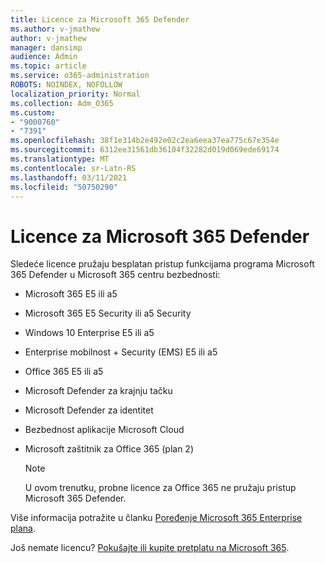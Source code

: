 ```yaml
---
title: Licence za Microsoft 365 Defender
ms.author: v-jmathew
author: v-jmathew
manager: dansimp
audience: Admin
ms.topic: article
ms.service: o365-administration
ROBOTS: NOINDEX, NOFOLLOW
localization_priority: Normal
ms.collection: Adm_O365
ms.custom:
- "9000760"
- "7391"
ms.openlocfilehash: 38f1e314b2e492e02c2ea6eea37ea775c67e354e
ms.sourcegitcommit: 6312ee31561db36104f32282d019d069ede69174
ms.translationtype: MT
ms.contentlocale: sr-Latn-RS
ms.lasthandoff: 03/11/2021
ms.locfileid: "50750290"
---
```

# <a name="licenses-for-microsoft-365-defender"></a>Licence za Microsoft 365 Defender

Sledeće licence pružaju besplatan pristup funkcijama programa Microsoft 365 Defender u Microsoft 365 centru bezbednosti:

- Microsoft 365 E5 ili a5
- Microsoft 365 E5 Security ili a5 Security
- Windows 10 Enterprise E5 ili a5
- Enterprise mobilnost + Security (EMS) E5 ili a5
- Office 365 E5 ili a5
- Microsoft Defender za krajnju tačku
- Microsoft Defender za identitet
- Bezbednost aplikacije Microsoft Cloud
- Microsoft zaštitnik za Office 365 (plan 2)

    > [!NOTE]
    > U ovom trenutku, probne licence za Office 365 ne pružaju pristup Microsoft 365 Defender.

Više informacija potražite u članku [Poređenje Microsoft 365 Enterprise plana](https://go.microsoft.com/fwlink/?linkid=2143458).

Još nemate licencu? [Pokušajte ili kupite pretplatu na Microsoft 365](https://go.microsoft.com/fwlink/?linkid=2143625).
